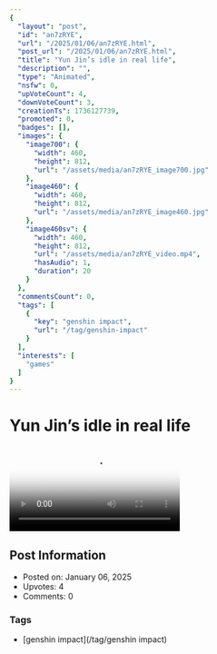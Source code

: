 ```yaml
---
{
  "layout": "post",
  "id": "an7zRYE",
  "url": "/2025/01/06/an7zRYE.html",
  "post_url": "/2025/01/06/an7zRYE.html",
  "title": "Yun Jin’s idle in real life",
  "description": "",
  "type": "Animated",
  "nsfw": 0,
  "upVoteCount": 4,
  "downVoteCount": 3,
  "creationTs": 1736127739,
  "promoted": 0,
  "badges": [],
  "images": {
    "image700": {
      "width": 460,
      "height": 812,
      "url": "/assets/media/an7zRYE_image700.jpg"
    },
    "image460": {
      "width": 460,
      "height": 812,
      "url": "/assets/media/an7zRYE_image460.jpg"
    },
    "image460sv": {
      "width": 460,
      "height": 812,
      "url": "/assets/media/an7zRYE_video.mp4",
      "hasAudio": 1,
      "duration": 20
    }
  },
  "commentsCount": 0,
  "tags": [
    {
      "key": "genshin impact",
      "url": "/tag/genshin-impact"
    }
  ],
  "interests": [
    "games"
  ]
}
---
```


# Yun Jin’s idle in real life

<video controls playsinline loop poster="/assets/media/an7zRYE_image460.jpg">
  <source src="/assets/media/an7zRYE_video.mp4" type="video/mp4">
  Your browser does not support the video tag.
</video>

## Post Information

- Posted on: January 06, 2025
- Upvotes: 4
- Comments: 0

### Tags

- [genshin impact](/tag/genshin impact)
